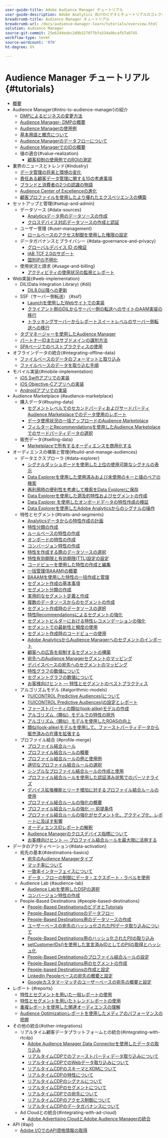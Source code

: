 ```yaml
---
user-guide-title: Adobe Audience Manager チュートリアル
user-guide-description: Adobe Analytics 向けのビデオとチュートリアルのコレクションです。
breadcrumb-title: Audience Manager チュートリアル
breadcrumb-url: /docs/audience-manager-learn/tutorials/overview.html
solution: Audience Manager
source-git-commit: 25e6244eabc2d9b327077bfa334a9bcafb7a0745
workflow-type: tm+mt
source-wordcount: '970'
ht-degree: 6%

---
```



# Audience Manager チュートリアル {#tutorials}

+ [概要](overview.md)
+ Audience Manager{#intro-to-audience-manager}の紹介
   + [DMPによるビジネスの変更方法](intro-to-audience-manager/how-a-dmp-can-change-your-business.md)
   + [Audience Manager- DMPの概要](intro-to-audience-manager/audience-manager-overview-of-a-dmp.md)
   + [Audience Managerの使用例](intro-to-audience-manager/audience-manager-use-cases.md)
   + [基本用語と概念について](intro-to-audience-manager/understanding-basic-terms-and-concepts-in-audience-manager.md)
   + [Audience Managerのデータフローについて](intro-to-audience-manager/understanding-the-data-flow-in-audience-manager.md)
   + [Audience ManagerでのIDの概要](intro-to-audience-manager/introduction-to-identity-in-audience-manager.md)
   + 値の適合{#value-realization}
      + [顧客抑制の使用例でのROIの測定](intro-to-audience-manager/value-realization/measuring-roi-in-a-customer-suppression-use-case.md)
+ 業界のニュースとトレンド{#industry}
   + [データ管理の将来と環境の変化](https://experienceleague.adobe.com/docs/platform-learn/tutorials/industry/the-future-of-data-management-and-the-changing-environment.html)
   + [責任ある顧客データ管理に関する10の考慮事項](https://experienceleague.adobe.com/docs/platform-learn/tutorials/privacy/ten-considerations-for-responsible-customer-data-management.html)
   + [ブランドと消費者の2つの認識の物語](https://experienceleague.adobe.com/docs/platform-learn/tutorials/industry/brands-vs-consumers.html)
   + [Audience Center of Excellenceの進化](https://experienceleague.adobe.com/docs/platform-learn/tutorials/industry/evolving-your-audience-center-of-excellence.html)
   + [顧客プロファイルを使用したより優れたエクスペリエンスの構築](https://experienceleague.adobe.com/docs/platform-learn/tutorials/industry/building-better-experiences-with-customer-profiles.html)
+ セットアップと管理{#setup-and-admin}
   + データソース {#data-sources}
      + [Analyticsデータ用のデータソースの作成](setup-and-admin/data-sources/create-a-data-source-for-analytics-data.md)
      + [クロスデバイス対応データソースの作成と認証](setup-and-admin/data-sources/creating-a-cross-device-data-source-and-authenticating.md)
   + ユーザー管理 {#user-management}
      + [ロールベースのアクセス制御を使用した権限の設定](setup-and-admin/user-management/setting-permissions-with-role-based-access-control.md)
   + データガバナンスとプライバシー {#data-governance-and-privacy}
      + [グローバルデバイス ID の検証](setup-and-admin/data-governance-and-privacy/global-device-id-validation.md)
      + [IAB TCF 2.0のサポート](setup-and-admin/data-governance-and-privacy/iab-tcf-support.md)
      + [国別IPの不明化](setup-and-admin/data-governance-and-privacy/ip-obfuscation-by-country.md)
   + 使用状況と請求 {#usage-and-billing}
      + [アクティビティの使用状況の監視とレポート](setup-and-admin/usage-and-billing/monitoring-and-reporting-on-activity-usage.md)
+ Web実装{#web-implementation}
   + DIL(Data Integration Library) {#dil}
      + [DIL8.0以降への更新](web-implementation/dil/updating-to-dil-version-8-0-or-greater.md)
   + SSF（サーバー側転送） {#ssf}
      + [Launchを使用したWebサイトでの実装](https://experienceleague.adobe.com/docs/launch-learn/implementing-in-websites-with-launch/index.html?lang=en)
      + [クライアント側のDILからサーバー側の転送へのサイトのAAM実装の移行](web-implementation/ssf/migrating-your-site-implementation-from-client-side-dil-to-server-side-forwarding.md)
      + [トラッキングサーバーからレポートスイートレベルのサーバー側転送への移行](web-implementation/ssf/migrating-from-tracking-server-to-report-suite-level-server-side-forwarding.md)
   + [タグマネージャーを使用したAudience Manager](web-implementation/using-tag-managers-to-implement-audience-manager.md)
   + [パートナーIDまたはサブドメインの識別方法](web-implementation/how-to-identify-your-partner-id-or-subdomain.md)
   + [SPAページでのベストプラクティスの使用](web-implementation/using-best-practices-on-spa-pages-when-sending-data-to-aam.md)
+ オフラインデータの統合{#integrating-offline-data}
   + [ファイルベースのデータのフォーマットと取り込み](integrating-offline-data/formatting-and-ingesting-file-based-data.md)
   + [ファイルベースのデータを取り込む手順](integrating-offline-data/steps-for-ingesting-file-based-data.md)
+ モバイル実装{#mobile-implementation}
   + [iOS Swiftアプリでの実装](https://experienceleague.adobe.com/docs/launch-learn/implementing-in-mobile-ios-swift-apps-with-launch/index.html?lang=en)
   + [iOS Objective-Cアプリへの実装](https://experienceleague.adobe.com/docs/launch-learn/implementing-in-mobile-ios-objective-c-apps-with-launch/index.html?lang=en)
   + [Androidアプリでの実装](https://experienceleague.adobe.com/docs/launch-learn/implementing-in-mobile-android-apps-with-launch/index.html?lang=en)
+ Audience Marketplace {#audience-marketplace}
   + 購入データ{#buying-data}
      + [セグメントレベルでのセカンドパーティおよびサードパーティAudience Marketplaceでのデータ使用のレポート](audience-marketplace/buying-data/reporting-2nd-and-3rd-party-data-usage-in-the-audience-marketplace-at-the-segment-level.md)
      + [データ使用状況の一括アップロードのAudience Marketplace](audience-marketplace/buying-data/bulk-uploading-data-usage-into-the-audience-marketplace.md)
      + [フィルターとRecommendationsを使用したAudience Marketplaceでのサードパーティデータの選択](audience-marketplace/buying-data/using-filters-and-recommendations-to-choose-3rd-party-data-in-audience-marketplace.md)
   + 販売データ{#selling-data}
      + [Marketplaceで所有するオーディエンスを商用化する](audience-marketplace/selling-data/commercialize-owned-audiences-on-marketplace.md)
+ オーディエンスの構築と管理{#build-and-manage-audiences}
   + データエクスプローラ {#data-explorer}
      + [シグナルダッシュボードを使用した上位の使用可能なシグナルの表示](build-and-manage-audiences/data-explorer/using-the-signals-dashboard-to-quickly-view-top-available-signals.md)
      + [Data Explorerを使用した使用済みおよび未使用のキーと値のペアの検索](build-and-manage-audiences/data-explorer/using-data-explorer-to-search-for-used-and-unused-key-value-pairs.md)
      + [再利用時の便利性を考慮して検索をData Explorerに保存](build-and-manage-audiences/data-explorer/saving-searches-in-data-explorer-for-convenience-in-re-use.md)
      + [Data Explorerを使用した遡及的特性およびセグメントの作成](build-and-manage-audiences/data-explorer/using-data-explorer-to-create-retroactive-traits-and-segments.md)
      + [Data Explorer を使用したオンボードデータの特性作成の検証](build-and-manage-audiences/data-explorer/using-data-explorer-to-validate-trait-creation-for-your-onboarded-data.md)
      + [Data Explorerを使用したAdobe Analyticsからのシグナルの操作](build-and-manage-audiences/data-explorer/using-data-explorer-to-work-with-signals-coming-from-adobe-analytics.md)
   + 特性とセグメント{#traits-and-segments}
      + [Analyticsデータからの特性作成の計画](build-and-manage-audiences/traits-and-segments/planning-trait-creation-from-analytics-data.md)
      + [特性分類の作成](build-and-manage-audiences/traits-and-segments/creating-a-trait-taxonomy.md)
      + [ルールベースの特性の作成](build-and-manage-audiences/traits-and-segments/creating-rule-based-traits.md)
      + [オンボードの特性の作成](build-and-manage-audiences/traits-and-segments/creating-onboarded-traits.md)
      + [コンバージョン特性の作成](build-and-manage-audiences/traits-and-segments/creating-conversion-traits.md)
      + [特性を作成する際のデータソースの選択](build-and-manage-audiences/traits-and-segments/choosing-a-data-source-when-creating-traits.md)
      + [特性有効期限と有効期限(TTL)設定の設定](build-and-manage-audiences/traits-and-segments/configuring-trait-expiration-with-the-time-to-live-ttl-setting.md)
      + [コードビューを使用した特性の作成と編集](build-and-manage-audiences/traits-and-segments/using-code-view-to-create-and-edit-traits.md)
      + [一括管理(BAAAM)の概要](build-and-manage-audiences/traits-and-segments/introduction-to-bulk-management-baaam.md)
      + [BAAAMを使用した特性の一括作成と管理](build-and-manage-audiences/traits-and-segments/creating-and-managing-traits-in-bulk-with-baaam.md)
      + [セグメント作成の基本事項](build-and-manage-audiences/traits-and-segments/the-basics-of-creating-segments.md)
      + [セグメント分類の作成](build-and-manage-audiences/traits-and-segments/creating-a-segment-taxonomy.md)
      + [実用的なセグメント定義と作成](build-and-manage-audiences/traits-and-segments/practical-segment-definition-and-creation.md)
      + [複数のデータソースからのセグメントの作成](build-and-manage-audiences/traits-and-segments/creating-segments-from-multiple-data-sources.md)
      + [セグメント作成時のデータソースの選択](build-and-manage-audiences/traits-and-segments/choosing-a-data-source-when-creating-a-segment.md)
      + [特性Recommendationsによるセグメントの強化](build-and-manage-audiences/traits-and-segments/enhancing-your-segments-with-trait-recommendations.md)
      + [セグメントビルダーにおける特性レコメンデーションの強化](build-and-manage-audiences/traits-and-segments/trait-recommendation-enhancements-in-the-segment-builder.md)
      + [セグメントでの最新性と頻度の使用](build-and-manage-audiences/traits-and-segments/using-recency-and-frequency-in-segments.md)
      + [セグメント作成時のコードビューの使用](build-and-manage-audiences/traits-and-segments/using-code-view-when-building-segments.md)
      + [Adobe AnalyticsからAudience Managerへのセグメントのインポート](build-and-manage-audiences/traits-and-segments/import-aa-segments-into-aam.md)
      + [顧客への広告を抑制するセグメントの構築](build-and-manage-audiences/traits-and-segments/building-a-segment-to-suppress-ads-to-customers.md)
      + [宛先へのAudience Managerセグメントのマッピング](build-and-manage-audiences/traits-and-segments/mapping-audience-manager-segments-to-destinations.md)
      + [デバイスベースの宛先へのセグメントのマッピング](build-and-manage-audiences/traits-and-segments/mapping-segments-to-a-device-based-destination.md)
      + [特性グラフの数値について](build-and-manage-audiences/traits-and-segments/understanding-numbers-in-the-trait-graph.md)
      + [セグメントグラフの数値について](build-and-manage-audiences/traits-and-segments/understanding-numbers-in-the-segment-graph.md)
      + [お客様向けヒント — 特性とセグメントのベストプラクティス](build-and-manage-audiences/traits-and-segments/customer-tips-traits-and-segments-best-practices.md)
   + アルゴリズムモデル {#algorithmic-models}
      + [[!UICONTROL Predictive Audiences]について ](build-and-manage-audiences/algorithmic-models/understanding-predictive-audiences.md)
      + [[!UICONTROL Predictive Audiences]の設定とレポート](build-and-manage-audiences/algorithmic-models/configure-and-report-on-predictive-audiences.md)
      + [ファーストパーティの類似(look-alike)モデルの作成](build-and-manage-audiences/algorithmic-models/creating-a-first-party-look-alike-model.md)
      + [アルゴリズム（類似）モデルでの特性の除外](build-and-manage-audiences/algorithmic-models/excluding-traits-in-algorithmic-look-alike-models.md)
      + [アルゴリズム（類似）モデルを使用したROASの向上](build-and-manage-audiences/algorithmic-models/increase-roas-by-using-algorithmic-look-alike-models.md)
      + [類似(look-alike)モデルを使用して、ファーストパーティデータから販売済みの在庫を拡張する](build-and-manage-audiences/algorithmic-models/using-look-alike-models-to-extend-sold-out-inventory-from-your-1st-party-data.md)
   + プロファイル結合 {#profile-merge}
      + [プロファイル結合ルール](build-and-manage-audiences/profile-merge/profile-merge.md)
      + [プロファイル結合ルールの概要](build-and-manage-audiences/profile-merge/overview-of-profile-merge-rules.md)
      + [プロファイル結合ルールの例と使用例](build-and-manage-audiences/profile-merge/profile-merge-rule-examples-and-use-cases.md)
      + [適切なプロファイル結合ルールの選択](build-and-manage-audiences/profile-merge/choosing-the-right-profile-merge-rule.md)
      + [シンプルなプロファイル結合ルールの作成と使用](build-and-manage-audiences/profile-merge/creating-and-using-simple-profile-merge-rules.md)
      + [プロファイル結合ルールを使用した認証済み状態でのパーソナライズ](build-and-manage-audiences/profile-merge/using-profile-merge-rules-to-personalize-in-an-authenticated-state.md)
      + [デバイス拡張機能とリーチ増加に対するプロファイル結合ルールの使用](build-and-manage-audiences/profile-merge/using-profile-merge-rules-for-device-extension-and-increased-reach.md)
      + [プロファイル結合ルールの強化の概要](build-and-manage-audiences/profile-merge/overview-of-profile-merge-rule-enhancements.md)
      + [プロファイル結合ルールの強化 — 前提条件](build-and-manage-audiences/profile-merge/profile-merge-rule-enhancements-pre-requisites.md)
      + [プロファイル結合ルールの強化がセグメント化、アクティブ化、レポートに及ぼす影響](build-and-manage-audiences/profile-merge/how-profile-merge-rule-enhancements-impact-segmentation-activation-and-reporting.md)
      + [オーディエンスIDレポートの解釈](build-and-manage-audiences/profile-merge/interpret-audience-identity-reporting.md)
      + [Audience Managerのクロスデバイス指標について](build-and-manage-audiences/profile-merge/understanding-cross-device-metrics-in-audience-manager.md)
      + [お客様向けヒント — プロファイル結合ルールを最大限に活用する](build-and-manage-audiences/profile-merge/customer-tips-getting-the-most-out-of-profile-merge-rules.md)
+ データのアクティベーション{#data-activation}
   + 宛先の基本{#destinations-basics}
      + [宛先のAudience Managerタイプ](data-activation/destinations-basics/understanding-audience-manager-destination-types.md)
      + [マッチ率について](data-activation/destinations-basics/understanding-match-rates.md)
      + [一致率インターフェイスについて](data-activation/destinations-basics/understanding-the-match-rate-interface-in-audience-manager.md)
      + [データ・フローの制御にデータ・エクスポート・ラベルを使用](data-activation/destinations-basics/using-data-export-labels-to-control-data-flow.md)
   + Audience Lab {#audience-lab}
      + [Audience Labを使用したDSPの選択](data-activation/audience-lab/using-audience-lab-to-choose-a-dsp.md)
      + [コンバージョン特性の作成](https://experienceleague.adobe.com/docs/audience-manager-learn/tutorials/build-and-manage-audiences/traits-and-segments/creating-conversion-traits.html)
   + People-Based Destinations {#people-based-destinations}
      + [People-Based DestinationsのビデオとTutorials](data-activation/people-based-destinations/pbd.md)
      + [People-Based Destinationsのデータフロー](data-activation/people-based-destinations/people-based-destinations-data-flow.md)
      + [People-Based Destinations用のデータソースの作成](data-activation/people-based-destinations/creating-a-data-source-for-people-based-destinations.md)
      + [ユーザーベースの宛先のハッシュ化されたPIIデータ取り込みについて](data-activation/people-based-destinations/understanding-hashed-pii-data-ingestion-for-people-based-destinations.md)
      + [People-Based Destinations用のハッシュ化されたPIIの取り込み](data-activation/people-based-destinations/ingesting-hashed-pii-for-people-based-destinations.md)
      + [setCustomerIDs()を使用した宣言済みIDとしてのPIIの取得とハッシュ化](data-activation/people-based-destinations/using-setcustomerids-to-ingest-and-hash-pii-as-a-declared-id.md)
      + [People-Based Destinationsのプロファイル結合ルールの設定](data-activation/people-based-destinations/configuring-profile-merge-rules-for-people-based-destinations.md)
      + [People-Based Destinations用のセグメントの作成](data-activation/people-based-destinations/creating-segments-for-people-based-destinations.md)
      + [People-based Destinationsの作成と設定](data-activation/people-based-destinations/create-and-configure-people-based-destinations.md)
      + [LinkedIn Peopleベースの宛先の概要と設定](data-activation/people-based-destinations/understanding-and-configuring-the-linkedin-pbd.md)
      + [Googleカスタマーマッチのユーザーベースの宛先の概要と設定](data-activation/people-based-destinations/understanding-and-configuring-the-google-customer-match-pbd.md)
+ レポート {#reports}
   + [特性とセグメントを用いた一般レポートの使用](reports/using-general-reports-with-traits-and-segments.md)
   + [特性とセグメントを用いたトレンドレポートの使用](reports/using-trended-reports-with-traits-and-segments.md)
   + [重複レポートを使用した関連オーディエンスの理解](reports/understand-related-audiences-with-overlap-reports.md)
   + [Audience Optimizationレポートを使用したメディアのパフォーマンスの把握](reports/using-audience-optimization-reports-to-understand-media-performance.md)
+ その他の統合{#other-integrations}
   + リアルタイム顧客データプラットフォームとの統合{#integrating-with-rtcdp}
      + [Adobe Audience Manager Data Connectorを使用したデータの取り込み](https://experienceleague.adobe.com/docs/platform-learn/tutorials/sources/ingest-data-from-aam.html?lang=en#sources)
      + [リアルタイムCDPでのファーストパーティデータ取り込みについて](other-integrations/integrating-with-rtcdp/rtcdp-1pd-ingestion-for-aam-users.md)
      + [リアルタイムCDPでのWebデータ取り込みについて](other-integrations/integrating-with-rtcdp/rtcdp-web-ingestion-for-aam-users.md)
      + [リアルタイムCDPのスキーマとXDMについて](other-integrations/integrating-with-rtcdp/rtcdp-schemas-xdm-for-aam-users.md)
      + [リアルタイムCDPの特性について](other-integrations/integrating-with-rtcdp/rtcdp-traits-for-aam-users.md)
      + [リアルタイムCDPのシグナルについて](other-integrations/integrating-with-rtcdp/rtcdp-signals-for-aam-users.md)
      + [リアルタイムCDPのセグメントについて](other-integrations/integrating-with-rtcdp/rtcdp-segments-for-aam-users.md)
      + [リアルタイムCDPでの宛先について](other-integrations/integrating-with-rtcdp/rtcdp-destinations-for-aam-users.md)
      + [リアルタイムCDPのアクセス制御について](other-integrations/integrating-with-rtcdp/rtcdp-access-control-for-aam-users.md)
      + [リアルタイムCDPのデータガバナンスについて](other-integrations/integrating-with-rtcdp/rtcdp-data-gov-for-aam-users.md)
   + Ad Cloudとの統合{#integrating-with-ad-cloud}
      + [Adobe Advertising CloudとAdobe Audience Managerの統合](other-integrations/integrating-with-ad-cloud/advertising-cloud-and-audience-manager-integration.md)
+ API {#api}
   + [Adobe I/OでのAPI資格情報の取得](api/retrieve-api-credentials-in-adobe-io.md)
